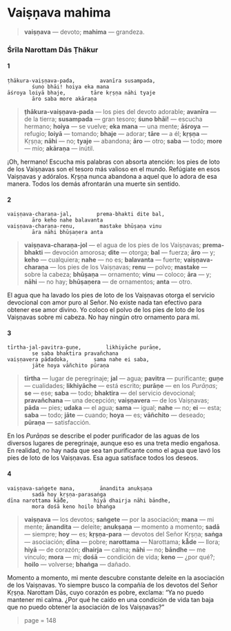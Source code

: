 # Vaiṣṇava mahima

> **vaiṣṇava** — devoto; **mahima** — grandeza.

### Śrīla Narottam Dās Ṭhākur

#### 1

    ṭhākura-vaiṣṇava-pada,        avanīra susampada,
            śuno bhāi! hoiya eka mana
    āśroya loiyā bhaje,        tāre kṛṣṇa nāhi tyaje
            āro saba more akāraṇa

> **ṭhākura-vaiṣṇava-pada** — los pies del devoto adorable; **avanīra** — de la tierra; **susampada** — gran tesoro; **śuno bhāi!** — escucha hermano; **hoiya** — se vuelve; **eka mana** — una mente; **āśroya** — refugio; **loiyā** — tomando; **bhaje** — adorar; **tāre** — a él; **kṛṣṇa** — Kṛṣṇa; **nāhi** — no; **tyaje** — abandona; **āro** — otro; **saba** — todo; **more** — mío; **akāraṇa** — inútil.

¡Oh, hermano! Escucha mis palabras con absorta atención: los pies de loto de los Vaiṣṇavas son el tesoro más valioso en el mundo. Refúgiate en esos Vaiṣṇavas y adóralos. Kṛṣṇa nunca abandona a aquel que lo adora de esa manera. Todos los demás afrontarán una muerte sin sentido.

#### 2

    vaiṣṇava-charaṇa-jal,        prema-bhakti dite bal,
            āro keho nahe balavanta
    vaiṣṇava-charaṇa-renu,        mastake bhūṣaṇa vinu
            āra nāhi bhūṣaṇera anta

> **vaiṣṇava-charaṇa-jol** — el agua de los pies de los Vaiṣṇavas; **prema-bhakti** — devoción amorosa; **dite** — otorga; **bal** — fuerza; **āro** — y; **keho** — cualquiera; **nahe** — no es; **balavanta** — fuerte; **vaiṣṇava-charaṇa** — los pies de los Vaiṣṇavas; **renu** — polvo; **mastake** — sobre la cabeza; **bhūṣaṇa** — ornamento; **vinu** — coloco; **āra** — y; **nāhi** — no hay; **bhūṣaṇera** — de ornamentos; **anta** — otro.

El agua que ha lavado los pies de loto de los Vaiṣṇavas otorga el servicio devocional con amor puro al Señor. No existe nada tan efectivo para obtener ese amor divino. Yo coloco el polvo de los pies de loto de los Vaiṣṇavas sobre mi cabeza. No hay ningún otro ornamento para mí.

#### 3

    tīrtha-jal-pavitra-guṇe,        likhiyāche purāṇe,
            se saba bhaktira pravañchana
    vaiṣṇavera pādadoka,        sama nahe ei saba,
            jāte hoya vāñchito pūraṇa

> **tīrtha** — lugar de peregrinaje; **jal** — agua; **pavitra** — purificante; **guṇe** — cualidades; **likhiyāche** — está escrito; **purāṇe** — en los *Purāṇas*; **se** — ese; **saba** — todo; **bhaktira** — del servicio devocional; **pravañchana** — una decepción; **vaiṣṇavera** — de los Vaiṣṇavas; **pāda** — pies; **udaka** — el agua; **sama** — igual; **nahe** — no; **ei** — esta; **saba** — todo; **jāte** — cuando; **hoya** — es; **vāñchito** — deseado; **pūraṇa** — satisfacción.

En los *Purāṇas* se describe el poder purificador de las aguas de los diversos lugares de peregrinaje, aunque eso es una treta medio engañosa. En realidad, no hay nada que sea tan purificante como el agua que lavó los pies de loto de los Vaiṣṇavas. Esa agua satisface todos los deseos.

#### 4

    vaiṣṇava-saṅgete mana,        ānandita anukṣaṇa
            sadā hoy kṛṣṇa-parasaṅga
    dīna narottama kā̐de,        hiyā dhairja nāhi bāndhe,
            mora dośā keno hoilo bhaṅga

> **vaiṣṇava** — los devotos; **saṅgete** — por la asociación; **mana** — mi mente; **ānandita** — deleite; **anukṣaṇa** — momento a momento; **sadā** — siempre; **hoy** — es; **kṛṣṇa-para** — devotos del Señor Kṛṣṇa; **saṅga** — asociación; **dīna** — pobre; **narottama** — Narottama; **kā̐de** — llora; **hiyā** — de corazón; **dhairja** — calma; **nāhi** — no; **bāndhe** — me vinculo; **mora** — mi; **dośā** — condición de vida; **keno** — ¿por qué?; **hoilo** — volverse; **bhaṅga** — dañado.

Momento a momento, mi mente descubre constante deleite en la asociación de los Vaiṣṇavas. Yo siempre busco la compañía de los devotos del Señor Kṛṣṇa. Narottam Dās, cuyo corazón es pobre, exclama: “Ya no puedo mantener mi calma. ¿Por qué he caído en una condición de vida tan baja que no puedo obtener la asociación de los Vaiṣṇavas?”


> page = 148
